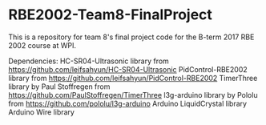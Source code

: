 # RBE2002-Team8-FinalProject

This is a repository for team 8's final project code for the B-term 2017 RBE 2002 course at WPI.

Dependencies:
  HC-SR04-Ultrasonic library from https://github.com/leifsahyun/HC-SR04-Ultrasonic
  PidControl-RBE2002 library from https://github.com/leifsahyun/PidControl-RBE2002
  TimerThree library by Paul Stoffregen from https://github.com/PaulStoffregen/TimerThree
  l3g-arduino library by Pololu from https://github.com/pololu/l3g-arduino
  Arduino LiquidCrystal library
  Arduino Wire library
